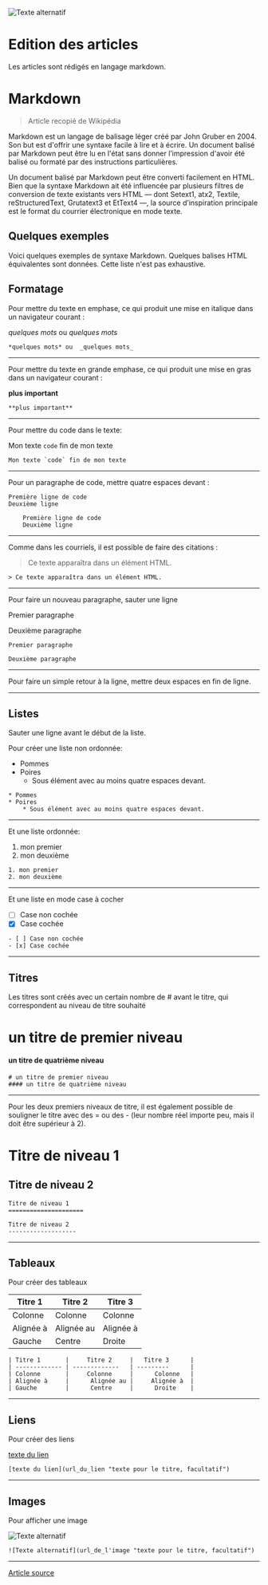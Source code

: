 ![Texte alternatif](http://pas-wordpress-media.s3.amazonaws.com/content/uploads/2015/09/shutterstock_123670585.jpg "texte pour le titre, facultatif")

# Edition des articles

Les articles sont rédigés en langage markdown.

# Markdown

> Article recopié de Wikipédia

Markdown est un langage de balisage léger créé par John Gruber en 2004. Son but est d'offrir une syntaxe facile à lire et à écrire. Un document balisé par Markdown peut être lu en l'état sans donner l’impression d'avoir été balisé ou formaté par des instructions particulières.

Un document balisé par Markdown peut être converti facilement en HTML. Bien que la syntaxe Markdown ait été influencée par plusieurs filtres de conversion de texte existants vers HTML — dont Setext1, atx2, Textile, reStructuredText, Grutatext3 et EtText4 —, la source d’inspiration principale est le format du courrier électronique en mode texte.

## Quelques exemples

Voici quelques exemples de syntaxe Markdown. Quelques balises HTML équivalentes sont données.
Cette liste n'est pas exhaustive.

## Formatage

Pour mettre du texte en emphase, ce qui produit une mise en italique dans un navigateur courant :

*quelques mots* ou  _quelques mots_

```
*quelques mots* ou  _quelques mots_
```

---

Pour mettre du texte en grande emphase, ce qui produit une mise en gras dans un navigateur courant :

**plus important**

```
**plus important**
```

---

Pour mettre du code dans le texte:

Mon texte `code` fin de mon texte

```
Mon texte `code` fin de mon texte
```

---

Pour un paragraphe de code, mettre quatre espaces devant :

    Première ligne de code
    Deuxième ligne

```
    Première ligne de code
    Deuxième ligne
```

---

Comme dans les courriels, il est possible de faire des citations :

> Ce texte apparaîtra dans un élément HTML.

```
> Ce texte apparaîtra dans un élément HTML.
```

---

Pour faire un nouveau paragraphe, sauter une ligne

Premier paragraphe

Deuxième paragraphe

```
Premier paragraphe

Deuxième paragraphe
```

---

Pour faire un simple retour à la ligne, mettre deux espaces en fin de ligne.

---

## Listes

Sauter une ligne avant le début de la liste.

Pour créer une liste non ordonnée:

* Pommes
* Poires
    * Sous élément avec au moins quatre espaces devant.

```
* Pommes
* Poires
    * Sous élément avec au moins quatre espaces devant.
```

---

Et une liste ordonnée:

1. mon premier
2. mon deuxième

```
1. mon premier
2. mon deuxième
```

---

Et une liste en mode case à cocher

- [ ] Case non cochée
- [x] Case cochée

```
- [ ] Case non cochée
- [x] Case cochée
```

---

## Titres

Les titres sont créés avec un certain nombre de # avant le titre, qui correspondent au niveau de titre souhaité

# un titre de premier niveau
#### un titre de quatrième niveau

```
# un titre de premier niveau
#### un titre de quatrième niveau
```

---

Pour les deux premiers niveaux de titre, il est également possible de souligner le titre avec des = ou des - (leur nombre réel importe peu, mais il doit être supérieur à 2).

Titre de niveau 1
=====================

Titre de niveau 2
-------------------

```
Titre de niveau 1
=====================

Titre de niveau 2
-------------------
```

---

## Tableaux

Pour créer des tableaux

| Titre 1       |     Titre 2     |   Titre 3      |
| ------------- | -------------   | ---------      |
| Colonne       |     Colonne     |      Colonne   |
| Alignée à     |      Alignée au |     Alignée à  |
| Gauche        |      Centre     |      Droite    |

```
| Titre 1       |     Titre 2     |   Titre 3      |
| ------------- | -------------   | ---------      |
| Colonne       |     Colonne     |      Colonne   |
| Alignée à     |      Alignée au |     Alignée à  |
| Gauche        |      Centre     |      Droite    |
```

---

## Liens

Pour créer des liens

[texte du lien](url_du_lien "texte pour le titre, facultatif")

```
[texte du lien](url_du_lien "texte pour le titre, facultatif")
```

---

## Images

Pour afficher une image

![Texte alternatif](url_de_l'image "texte pour le titre, facultatif")

```
![Texte alternatif](url_de_l'image "texte pour le titre, facultatif")
```

---

[Article source](https://fr.wikipedia.org/wiki/Markdown "Sur le site de Wikipédia")